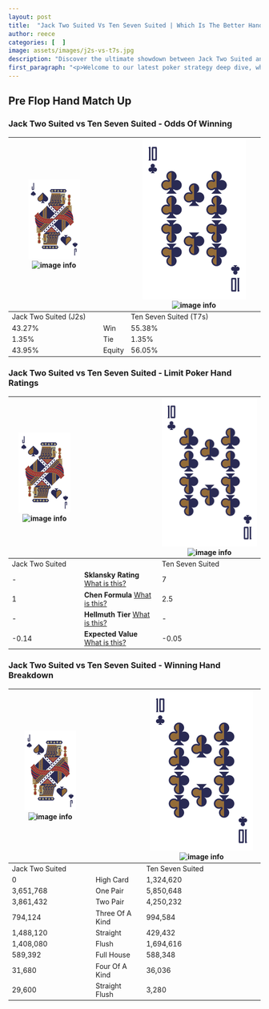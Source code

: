 ```yaml
---
layout: post
title:  "Jack Two Suited Vs Ten Seven Suited | Which Is The Better Hand In Poker? A Complete Guide"
author: reece
categories: [  ]
image: assets/images/j2s-vs-t7s.jpg
description: "Discover the ultimate showdown between Jack Two Suited and Ten Seven Suited in poker! Uncover the odds, strategies, and scenarios where one hand triumphs over the other. Get ready to up your poker game with this thrilling analysis."
first_paragraph: "<p>Welcome to our latest poker strategy deep dive, where we're pitting two distinct hands against each other in a high-stakes showdown: Jack Two Suited vs Ten Seven Suited.</p><p>In the dynamic world of poker, every decision counts, and knowing which hand holds the upper hand is key to your success at the table.</p><p>In this article, we'll dissect these two hands, explore the scenarios where one dominates the other, and equip you with the knowledge to make strategic choices that can tip the odds in your favor.</p><p>Get ready to unravel the intriguing dynamics of these poker hands and elevate your game to new heights.</p>"
---
```




[comment]: # (sp0)

## Pre Flop Hand Match Up

<div class="table hand-ratings" markdown="1"> 



### Jack Two Suited vs Ten Seven Suited - Odds Of Winning


    
| ![image info](assets/images/hand1/J.png) ![image info](assets/images/hand1/2s.png) |  | ![image info](assets/images/hand2/T.png) ![image info](assets/images/hand2/7s.png) |
| -------- | -------- | -------- |
| Jack Two Suited (J2s) |  | Ten Seven Suited (T7s) |
| 43.27% | Win | 55.38% |
| 1.35% | Tie | 1.35% |
| 43.95% | Equity | 56.05% |




[comment]: # (sp1)



### Jack Two Suited vs Ten Seven Suited - Limit Poker Hand Ratings


    
| ![image info](assets/images/hand1/J.png) ![image info](assets/images/hand1/2s.png) |  | ![image info](assets/images/hand2/T.png) ![image info](assets/images/hand2/7s.png) |
| -------- | -------- | -------- |
| Jack Two Suited |  | Ten Seven Suited |
| - | **Sklansky Rating** [What is this?](/sklansky-rating-explained) | 7 |
| 1 | **Chen Formula** [What is this?](/chen-formula-explained) | 2.5 |
| - | **Hellmuth Tier** [What is this?](/Hellmuth-tier-explained) | - |
| -0.14 | **Expected Value** [What is this?](/expected-value-explained) | -0.05 |




[comment]: # (sp2)



### Jack Two Suited vs Ten Seven Suited - Winning Hand Breakdown


    
| ![image info](assets/images/hand1/J.png) ![image info](assets/images/hand1/2s.png) |  | ![image info](assets/images/hand2/T.png) ![image info](assets/images/hand2/7s.png) |
| -------- | -------- | -------- |
| Jack Two Suited |  | Ten Seven Suited |
| 0 | High Card | 1,324,620 |
| 3,651,768 | One Pair | 5,850,648 |
| 3,861,432 | Two Pair | 4,250,232 |
| 794,124 | Three Of A Kind | 994,584 |
| 1,488,120 | Straight | 429,432 |
| 1,408,080 | Flush | 1,694,616 |
| 589,392 | Full House | 588,348 |
| 31,680 | Four Of A Kind | 36,036 |
| 29,600 | Straight Flush | 3,280 |




[comment]: # (sp3)



</div>

[comment]: # (sp4)



[comment]: # (sp5)

